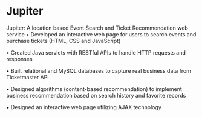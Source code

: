 # Jupiter
Jupiter: A location based Event Search and Ticket Recommendation web service
• Developed an interactive web page for users to search events and purchase tickets (HTML, CSS and
JavaScript)

• Created Java servlets with RESTful APIs to handle HTTP requests and responses

• Built relational and MySQL databases to capture real business data from Ticketmaster API

• Designed algorithms (content-based recommendation) to implement business recommendation based on
search history and favorite records

• Designed an interactive web page utilizing AJAX technology
